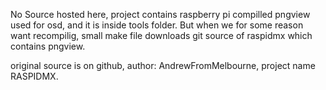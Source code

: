 No Source hosted here, project contains raspberry pi compilled pngview used for osd, and it is inside tools folder.
But when we for some reason want recompilig, small make file downloads git source of raspidmx which contains pngview.

original source is on github, author: AndrewFromMelbourne, project name RASPIDMX.
